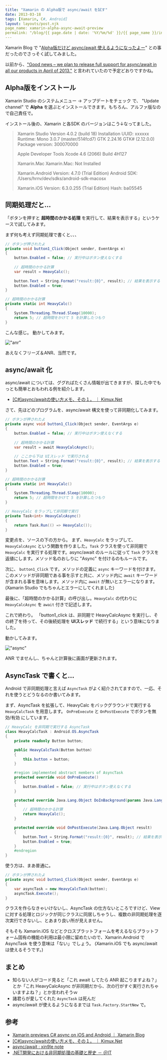 ```yaml
---
title: "Xamarin の Alpha版で async/await を試す"
date: 2013-03-18
tags: [Xamarin, C#, Android]
layout: layouts/post.njk
page_name: xamarin-alpha-async-await-preview
permalink: "/blog/{{ page.date | date: '%Y/%m/%d' }}/{{ page_name }}/index.html"
---
```

Xamarin Blog で "[Alpha版だけど async/await 使えるようになったよー](http://blog.xamarin.com/brave-new-async-mobile-world/)" との事だったのでさっそく試してみました。
<!--more-->
以前から、["Good news – we plan to release full support for async/await in all our products in April of 2013."](http://xamarin.uservoice.com/forums/144858-xamarin-suggestions/suggestions/2697497-async-await-support) と言われていたので予定どおりですかね。

## Alpha版をインストール
Xamarin Studio のシステムメニュー → アップデートをチェック で、 "Update channel" で **Alpha** を選ぶとインストールできます。もちろん、アルファ版なので自己責任で。

インストール後の、Xamarin と各SDK のバージョンはこう↓なってました。

>Xamarin Studio
>Version 4.0.2 (build 18)
>Installation UUID: xxxxxx
>Runtime:
>	Mono 3.0.7 (master/514fcd7)
>	GTK 2.24.16
>	GTK# (2.12.0.0)
>	Package version: 300070000
>
>Apple Developer Tools
>Xcode 4.6 (2066)
>Build 4H127
>
>Xamarin.Mac
>Xamarin.Mac: Not Installed
>
>Xamarin.Android
>Version: 4.7.0 (Trial Edition)
>Android SDK: /Users/hrnv/dev/sdks/android-sdk-macosx
>
>Xamarin.iOS
>Version: 6.3.0.255 (Trial Edition)
>Hash: ba05545

## 同期処理だと…

「ボタンを押すと **超時間のかかる処理** を実行して、結果を表示する」というケースで試してみます。

まず何も考えず同期処理で書くと、、、

```csharp sync.cs
// ボタンが押されたよ
private void button1_Click(Object sender, EventArgs e)
{
    button.Enabled = false; // 実行中はボタン使えなくする
    
    // 超時間のかかる計算
    var result = HeavyCalc();
    
    button.Text = String.Format("result:{0}", result); // 結果を表示する
    button.Enabled = true;
}

// 超時間のかかる計算
private static int HeavyCalc()
{
    System.Threading.Thread.Sleep(10000);
    return 5; // 超時間をかけて 5 を計算したつもり
}
```

こんな感じ。
動かしてみます。

!["anr"](https://blog.amay0777.net/img/posts/xamarin_async_await_preview_anr.png)

あえなくフリーズ＆ANR、当然です。

## async/await 化

async/await については、ググればたくさん情報が出てきますが、探した中でもっとも簡単とおもわれる例を紹介します。

* [[C#]async/awaitの使い方メモ、その１。 ｜ Kimux.Net](http://kimux.net/?p=902)

さて、先ほどのプログラムを、async/await 構文を使って非同期化してみます。

```csharp async.cs
// ボタンが押されたよ
private async void button1_Click(Object sender, EventArgs e)
{
    button.Enabled = false; // 実行中はボタン使えなくする
    
    // 超時間のかかる計算
    var result = await HeavyCalcAsync();
    
    // ここから下は UIスレッド で実行される
    button.Text = String.Format("result:{0}", result); // 結果を表示する
    button.Enabled = true;
}

// 超時間のかかる計算
private static int HeavyCalc()
{
    System.Threading.Thread.Sleep(10000);
    return 5; // 超時間をかけて 5 を計算したつもり
}

// HeavyCalc をラップして非同期で実行
private Task<int> HeavyCalcAsync()
{
    return Task.Run(() => HeavyCalc());
}
```

変更点を、ソースの下の方から。
まず、``HeavyCalc`` をラップして、 ``HeavyCalcAsync`` という関数を作りました。``Task`` クラスを使って非同期で ``HeavyCalc`` を実行する処理です。async/await のルールに従って ``Task`` クラスを返値にします。メソッド名のおしりに "Async" を付けるのもルールです。

次に、 ``button1_Click`` です。メソッドの定義に ``async`` キーワードを付けます。このメソッドが非同期である事を示すと共に、メソッド内に ``await`` キーワードが含まれる事を意味します。メソッド内に ``await`` が無いとエラーになります。(Xamarin Studio でもちゃんとエラーにしてくれました)

最後に、「超時間のかかる計算」の呼び出し。``HeavyCalc`` の代わりに ``HeavyCalcAsync`` を ``await`` 付きで記述します。

これで終わり。
「button1_click は、非同期で HeavyCalcAsync を実行し、その終了を待って、その後続処理を **UIスレッド** で続行する」という意味になりました。

動かしてみます。

!["async"](https://blog.amay0777.net/img/posts/xamarin_async_await_preview_asyc.png)

ANR でませんし、ちゃんと計算後に画面が更新されます。

## AsyncTask で書くと…

Android で非同期処理と言えば ``AsyncTask`` がよく紹介されてますので、一応、それを使うとどうなるのか書いてみます。

まず、AsyncTask を拡張して、HeavyCalc をバックグラウンドで実行する ``HeavyCalcTask`` を用意します。
``OnPreExecute`` と ``OnPostExecute`` でボタンを無効/有効 にしています。

```csharp HeavyCalcTask.cs
// HeavyCalc を非同期で実行する AsyncTask
class HeavyCalcTask : Android.OS.AsyncTask
{
    private readonly Button button;

    public HeavyCalcTask(Button button)
    {
        this.button = button;
    }

    #region implemented abstract members of AsyncTask
    protected override void OnPreExecute()
    {
        button.Enabled = false; // 実行中はボタン使えなくする
    }

    protected override Java.Lang.Object DoInBackground(params Java.Lang.Object[] @params)
    {
        // 超時間のかかる計算
        return HeavyCalc();
    }

    protected override void OnPostExecute(Java.Lang.Object result)
    {
        button.Text = String.Format("result:{0}", result); // 結果を表示する
        button.Enabled = true;
    }
    #endregion
}
```

使う方は、まあ普通に。

```csharp asynctask_execute.cs
// ボタンが押されたよ
private async void button1_Click(Object sender, EventArgs e)
{
    var asyncTask = new HeavyCalcTask(button);
    asyncTask.Execute();
}
```

クラスを作らなきゃいけないし、AsyncTask の仕方ないところですけど、View に対する処理とロジックが同じクラスに同居しちゃうし、複数の非同期処理を逐次実行できないし、とあまり良い所が見えません。

そもそも Xamarin.iOS などとクロスプラットフォームを考えるならプラットフォーム固有の機能の利用は最小限に留めたいので、Xamarin.Android で AsyncTask を使う意味は「ない」でしょう。
(Xamarin.iOS でも async/await は使えるそうです。)

## まとめ
* 知らない人がコード見ると「これ await してたら ANR 起こりますよね？」とか「これ HeavyCalcAsync が非同期だから、次の行がすぐ実行されちゃいますよね？」とか言われそうｗ
* 諸君らが愛してくれた ``AsyncTask`` は死んだ
* async/await が使えるようになるまでは ``Task.Factory.StartNew`` で。

## 参考
* [Xamarin previews C# async on iOS and Android ｜ Xamarin Blog](http://blog.xamarin.com/brave-new-async-mobile-world/)
* [[C#]async/awaitの使い方メモ、その１。 ｜ Kimux.Net](http://kimux.net/?p=902)
* [async/await : xin9le note](http://xin9le.net/archives/tag/async-await/page/2)
* [.NET開発における非同期処理の基礎と歴史 － ＠IT](http://www.atmarkit.co.jp/fdotnet/chushin/masterasync_01/masterasync_01_01.html)